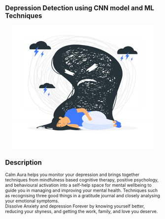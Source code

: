 ## Depression Detection using CNN model and ML Techniques

<p align="center">
  <img width="460" height="400" src="opt/Depression.gif">
</p>

## Description

Calm Aura helps you monitor your depression and brings together techniques from mindfulness based cognitive therapy, positive psychology, and behavioural activation into a self-help space for mental wellbeing to guide you in managing and improving your mental health.
Techniques such as recognising three good things in a gratitude journal and closely analysing your emotional symptoms.  
Dissolve Anxiety and depression Forever by knowing yourself better, reducing your shyness, and getting the work, family, and love you deserve.


